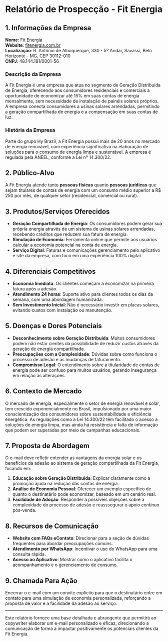 # Relatório de Prospecção - Fit Energia

## 1. Informações da Empresa
**Nome**: Fit Energia  
**Website**: [fitenergia.com.br](http://www.fitenergia.com.br)  
**Localização**: R. Antônio de Albuquerque, 330 - 5º Andar, Savassi, Belo Horizonte - MG, CEP 30112-010  
**CNPJ**: 48.144.181/0001-56  

### Descrição da Empresa
A Fit Energia é uma empresa que atua no segmento de Geração Distribuída de Energia, oferecendo aos consumidores residenciais e comerciais a oportunidade de economizar até 15% em suas contas de energia mensalmente, sem necessidade de instalação de painéis solares próprios. A empresa conecta consumidores a usinas solares arrendadas, permitindo a geração compartilhada de energia e a compensação em suas contas de luz.

### História da Empresa
Parte do grupo Hy Brazil, a Fit Energia possui mais de 20 anos no mercado de energia renovável, com experiência significativa na elaboração de soluções para o consumo de energia limpa e sustentável. A empresa é regulada pela ANEEL, conforme a Lei nº 14.300/22.

## 2. Público-Alvo
A Fit Energia atende tanto **pessoas físicas** quanto **pessoas jurídicas** que sejam titulares de contas de energia com um consumo médio superior a R$ 250 por mês, de qualquer setor (residencial, comercial ou rural).

## 3. Produtos/Serviços Oferecidos
- **Geração Compartilhada de Energia**: Os consumidores podem gerar sua própria energia através de um sistema de usinas solares arrendadas, recebendo créditos que reduzem sua fatura de energia.
- **Simulação de Economia**: Ferramenta online que permite aos usuários calcular a economia potencial na conta de energia.
- **Serviço Digital**: Faturas e comunicações gerenciamento pelo aplicativo e site da empresa, com foco em uma experiência 100% digital.

## 4. Diferenciais Competitivos
- **Economia Imediata**: Os clientes começam a economizar na primeira fatura após a adesão.
- **Atendimento 24 horas**: Suporte ativo para clientes todos os dias da semana, com uma abordagem humanizada.
- **Sem Investimento Inicial**: Não é necessário investir em placas solares, evitando custos com instalação ou manutenção.

## 5. Doenças e Dores Potenciais
- **Desconhecimento sobre Geração Distribuída**: Muitos consumidores podem não estar cientes da possibilidade de reduzir custos através da geração de energia compartilhada.
- **Preocupações com a Complexidade**: Dúvidas sobre como funciona o processo de adesão e as mudanças de faturamento.
- **Compromisso Legal**: O entendimento sobre a titularidade de contas de energia pode ser confuso para muitos usuários, gerando insegurança em relação às alterações.

## 6. Contexto de Mercado
O mercado de energia, especialmente o setor de energia renovável e solar, tem crescido exponencialmente no Brasil, impulsionado por uma maior conscientização dos consumidores sobre sustentabilidade e eficiência energética. As regulações como a Lei 14.300/22 têm facilitado o acesso a soluções de energia limpa, mas ainda há resistência e falta de informação que podem ser superadas por meio de campanhas educacionais.

## 7. Proposta de Abordagem
O e-mail deve refletir entender as vantagens da energia solar e os benefícios da adesão ao sistema de geração compartilhada da Fit Energia, focando em:
1. **Educação sobre Geração Distribuída**: Explicar claramente como a promoção ajuda na redução das contas de energia.
2. **Análise de Economia Pessoal**: Oferecer um exemplo específico de quanto o destinatário pode economizar, baseado em um cenário real.
3. **Facilidade de Adoção**: Responder a possíveis objeções sobre a complexidade do processo de adesão e reasssegurar o apoio contínuo pós-venda.

## 8. Recursos de Comunicação
- **Website com FAQs eContato**: Direcionar para a seção de dúvidas frequentes para abordar preocupações comuns.
- **Atendimento por WhatsApp**: Incentivar o uso do WhatsApp para uma consulta rápida.
- **Acesso ao Aplicativo**: Mostrar como o aplicativo facilita o acompanhamento e o gerenciamento de consumo.

## 9. Chamada Para Ação
Encerrar o e-mail com um convite explícito para que o destinatário entre em contato para uma simulação de economia personalizada, reforçando a proposta de valor e a facilidade da adesão ao serviço.

---

Este relatório fornece uma base detalhada e abrangente que permitirá ao copywriter elaborar um e-mail personalizado e eficaz, direcionando a comunicação de forma a impactar positivamente os potenciais clientes da Fit Energia.